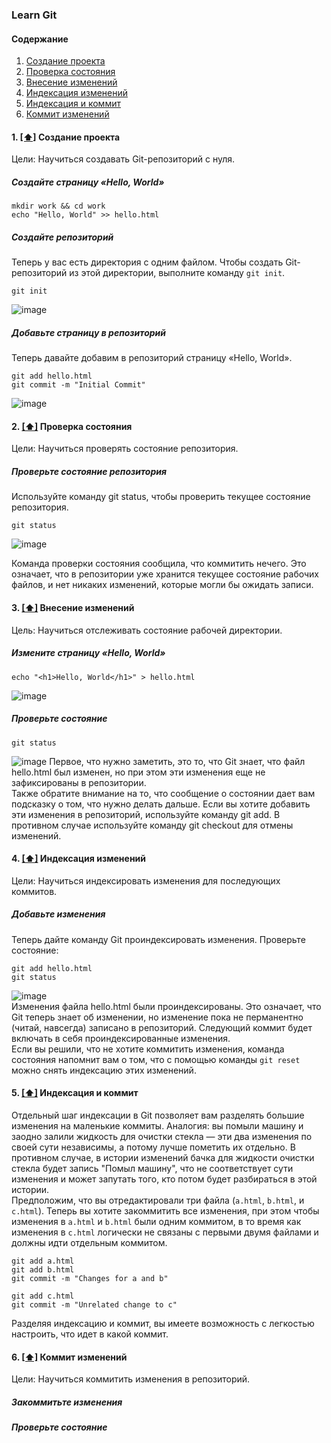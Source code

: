 ### Learn Git

#### <a name='toc'>Содержание</a>
1. [Создание проекта](#create_project)
2. [Проверка состояния](#checking_status)
3. [Внесение изменений](#making_changes)
4. [Индексация изменений](#indexing_changes)
5. [Индексация и коммит](#indexing_and_committing)
6. [Коммит изменений](#commit_changes)

#### 1. [[⬆]](#toc) <a name='create_project'>Создание проекта</a>
Цели: Научиться создавать Git-репозиторий с нуля.
##### Создайте страницу «Hello, World»
```
mkdir work && cd work
echo "Hello, World" >> hello.html
```

##### Создайте репозиторий
Теперь у вас есть директория с одним файлом. Чтобы создать Git-репозиторий из этой директории, выполните команду `git init`.
```
git init
```
![image](https://github.com/user-attachments/assets/7660091a-153e-433b-bce6-bcc1194d332f)

##### Добавьте страницу в репозиторий
Теперь давайте добавим в репозиторий страницу «Hello, World».
```
git add hello.html
git commit -m "Initial Commit"
```
![image](https://github.com/user-attachments/assets/449c99ff-f6af-4378-acf8-e65c3a1057ef)



#### 2. [[⬆]](#toc) <a name='checking_status'>Проверка состояния</a>
Цели: Научиться проверять состояние репозитория.
##### Проверьте состояние репозитория
Используйте команду git status, чтобы проверить текущее состояние репозитория.
```
git status
```
![image](https://github.com/user-attachments/assets/3893b6ae-130a-45af-885d-d2851c03fee2)

Команда проверки состояния сообщила, что коммитить нечего. Это означает, что в репозитории уже хранится текущее состояние рабочих файлов, и нет никаких изменений, которые могли бы ожидать записи.



#### 3. [[⬆]](#toc) <a name='making_changes'>Внесение изменений</a>
Цель: Научиться отслеживать состояние рабочей директории.
##### Измените страницу «Hello, World»
```
echo "<h1>Hello, World</h1>" > hello.html
```
![image](https://github.com/user-attachments/assets/f5820a01-53eb-4d3d-a7ff-3c55606109be)

##### Проверьте состояние
```
git status
```
![image](https://github.com/user-attachments/assets/4749cef6-d4b1-4a3b-bc9f-8c191f6bf39b)
Первое, что нужно заметить, это то, что Git знает, что файл hello.html был изменен, но при этом эти изменения еще не зафиксированы в репозитории.  
Также обратите внимание на то, что сообщение о состоянии дает вам подсказку о том, что нужно делать дальше. Если вы хотите добавить эти изменения в репозиторий, используйте команду git add. В противном случае используйте команду git сheckout для отмены изменений.


#### 4. [[⬆]](#toc) <a name='indexing_changes'>Индексация изменений</a>
Цели: Научиться индексировать изменения для последующих коммитов.
##### Добавьте изменения
Теперь дайте команду Git проиндексировать изменения. Проверьте состояние:
```
git add hello.html
git status
```
![image](https://github.com/user-attachments/assets/d925e7e3-d27e-4256-b258-160fbc3cda89)  
Изменения файла hello.html были проиндексированы. Это означает, что Git теперь знает об изменении, но изменение пока не перманентно (читай, навсегда) записано в репозиторий. Следующий коммит будет включать в себя проиндексированные изменения.    
Если вы решили, что не хотите коммитить изменения, команда состояния напомнит вам о том, что с помощью команды `git reset` можно снять индексацию этих изменений.


#### 5. [[⬆]](#toc) <a name='indexing_and_committing'>Индексация и коммит</a>
Отдельный шаг индексации в Git позволяет вам разделять большие изменения на маленькие коммиты. Аналогия: вы помыли машину и заодно залили жидкость для очистки стекла — эти два изменения по своей сути независимы, а потому лучше пометить их отдельно. В противном случае, в истории изменений бачка для жидкости очистки стекла будет запись "Помыл машину", что не соответствует сути изменения и может запутать того, кто потом будет разбираться в этой истории.  
Предположим, что вы отредактировали три файла (`a.html`, `b.html`, и `c.html`). Теперь вы хотите закоммитить все изменения, при этом чтобы изменения в `a.html` и `b.html` были одним коммитом, в то время как изменения в `c.html` логически не связаны с первыми двумя файлами и должны идти отдельным коммитом.
```
git add a.html
git add b.html
git commit -m "Changes for a and b"
```
```
git add c.html
git commit -m "Unrelated change to c"
```
Разделяя индексацию и коммит, вы имеете возможность с легкостью настроить, что идет в какой коммит.


#### 6. [[⬆]](#toc) <a name='commit_changes'>Коммит изменений</a>
Цели: Научиться коммитить изменения в репозиторий.
##### Закоммитьте изменения


##### Проверьте состояние

